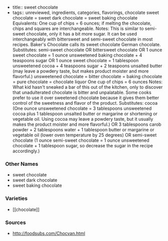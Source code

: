- title:: sweet chocolate
- tags:: unreviewed, ingredients, categories, flavorings, chocolate
sweet chocolate = sweet dark chocolate = sweet baking chocolate Equivalents: One cup of chips = 6 ounces; if melting the chocolate, chips and squares are interchangeable. Notes: This is similar to semi-sweet chocolate, only it has a bit more sugar. It can be used interchangeably with bittersweet and semi-sweet chocolate in most recipes. Baker's Chocolate calls its sweet chocolate German chocolate. Substitutes: semi-sweet chocolate OR bittersweet chocolate OR 1 ounce sweet chocolate = 1 ounce unsweetened baking chocolate + 4 teaspoons sugar OR 1 ounce sweet chocolate = 1 tablespoon unsweetened cocoa + 4 teaspoons sugar + 2 teaspoons unsalted butter (may leave a powdery taste, but makes product moister and more flavorful.) unsweetened chocolate = bitter chocolate = baking chocolate = pure chocolate = chocolate liquor One cup of chips = 6 ounces Notes: What kid hasn't sneaked a bar of this out of the kitchen, only to discover that unadulterated chocolate is bitter and unpalatable. Some cooks prefer to use it over sweetened chocolate because it gives them better control of the sweetness and flavor of the product. Substitutes: cocoa (One ounce unsweetened chocolate = 3 tablespoons unsweetened cocoa plus 1 tablespoon unsalted butter or margarine or shortening or vegetable oil. Using cocoa may leave a powdery taste, but it usually makes the product moister and more flavorful.) OR 3 tablespoons carob powder + 2 tablespoons water + 1 tablespoon butter or margarine or vegetable oil (lower oven temperature by 25 degrees) OR semi-sweet chocolate (1 ounce semi-sweet chocolate = 1 ounce unsweetened chocolate + 1 tablespoon sugar, so decrease the sugar in the recipe accordingly.)

### Other Names

* sweet chocolate
* sweet dark chocolate
* sweet baking chocolate

### Varieties

* [[chocolate]]

### Sources
* http://foodsubs.com/Chocvan.html
